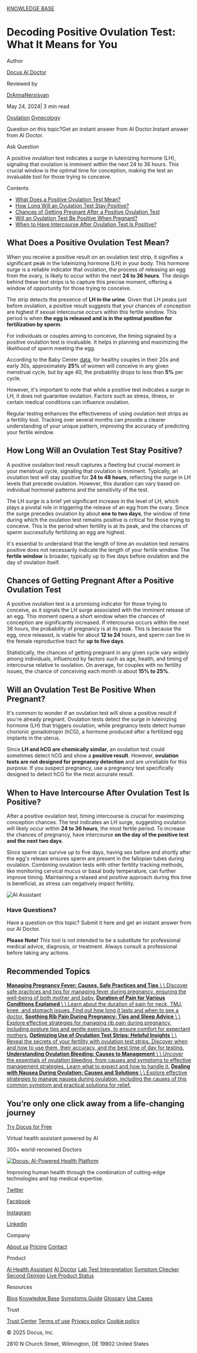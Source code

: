 [KNOWLEDGE BASE](https://docus.ai/knowledge-base)

# Decoding Positive Ovulation Test: What It Means for You

Author

[Docus AI Doctor](https://docus.ai/ai-doctor)

Reviewed by

[DrAnnaNersisyan](https://docus.ai/author/dr-anna-nersisyan)

May 24, 2024\| 3 min read

[Ovulation](https://docus.ai/tags/ovulation) [Gynecology](https://docus.ai/tags/gynecology)

Question on this topic?Get an instant answer from AI Doctor.Instant answer from AI Doctor.

Ask Question

A positive ovulation test indicates a surge in luteinizing hormone (LH), signaling that ovulation is imminent within the next 24 to 36 hours. This crucial window is the optimal time for conception, making the test an invaluable tool for those trying to conceive.

Contents

- [What Does a Positive Ovulation Test Mean?](https://docus.ai/knowledge-base/decoding-positive-ovulation-test#what-does-a-positive-ovulation-test-mean)
- [How Long Will an Ovulation Test Stay Positive?](https://docus.ai/knowledge-base/decoding-positive-ovulation-test#how-long-will-an-ovulation-test-stay-positive)
- [Chances of Getting Pregnant After a Positive Ovulation Test](https://docus.ai/knowledge-base/decoding-positive-ovulation-test#chances-of-getting-pregnant-after-a-positive-ovulation-test)
- [Will an Ovulation Test Be Positive When Pregnant?](https://docus.ai/knowledge-base/decoding-positive-ovulation-test#will-an-ovulation-test-be-positive-when-pregnant)
- [When to Have Intercourse After Ovulation Test Is Positive?](https://docus.ai/knowledge-base/decoding-positive-ovulation-test#when-to-have-intercourse-after-ovulation-test-is-positive)

## What Does a Positive Ovulation Test Mean?

When you receive a positive result on an ovulation test strip, it signifies a significant peak in the luteinizing hormone (LH) in your body. This hormone surge is a reliable indicator that ovulation, the process of releasing an egg from the ovary, is likely to occur within the next **24 to 36 hours**. The design behind these test strips is to capture this precise moment, offering a window of opportunity for those trying to conceive.

The strip detects the presence of **LH in the urine**. Given that LH peaks just before ovulation, a positive result suggests that your chances of conception are highest if sexual intercourse occurs within this fertile window. This period is when **the egg is released and is in the optimal position for fertilization by sperm**.

For individuals or couples aiming to conceive, the timing signaled by a positive ovulation test is invaluable. It helps in planning and maximizing the likelihood of sperm meeting the egg.

According to the Baby Center [data](https://www.babycenter.com/getting-pregnant/preparing-for-pregnancy/chart-the-effect-of-age-on-fertility_6155), for healthy couples in their 20s and early 30s, approximately **25%** of women will conceive in any given menstrual cycle, but by age 40, the probability drops to less than **5%** per cycle.

However, it's important to note that while a positive test indicates a surge in LH, it does not guarantee ovulation. Factors such as stress, illness, or certain medical conditions can influence ovulation.

Regular testing enhances the effectiveness of using ovulation test strips as a fertility tool. Tracking over several months can provide a clearer understanding of your unique pattern, improving the accuracy of predicting your fertile window.

## How Long Will an Ovulation Test Stay Positive?

A positive ovulation test result captures a fleeting but crucial moment in your menstrual cycle, signaling that ovulation is imminent. Typically, an ovulation test will stay positive for **24 to 48 hours**, reflecting the surge in LH levels that precede ovulation. However, this duration can vary based on individual hormonal patterns and the sensitivity of the test.

The LH surge is a brief yet significant increase in the level of LH, which plays a pivotal role in triggering the release of an egg from the ovary. Since the surge precedes ovulation by about **one to two days**, the window of time during which the ovulation test remains positive is critical for those trying to conceive. This is the period when fertility is at its peak, and the chances of sperm successfully fertilizing an egg are highest.

It's essential to understand that the length of time an ovulation test remains positive does not necessarily indicate the length of your fertile window. The **fertile window** is broader, typically up to five days before ovulation and the day of ovulation itself.

## Chances of Getting Pregnant After a Positive Ovulation Test

A positive ovulation test is a promising indicator for those trying to conceive, as it signals the LH surge associated with the imminent release of an egg. This moment opens a short window when the chances of conception are significantly increased. If intercourse occurs within the next 36 hours, the probability of pregnancy is at its peak. This is because the egg, once released, is viable for about **12 to 24** hours, and sperm can live in the female reproductive tract for **up to five days**.

Statistically, the chances of getting pregnant in any given cycle vary widely among individuals, influenced by factors such as age, health, and timing of intercourse relative to ovulation. On average, for couples with no fertility issues, the chance of conceiving each month is about **15% to 25%**.

## Will an Ovulation Test Be Positive When Pregnant?

It's common to wonder if an ovulation test will show a positive result if you're already pregnant. Ovulation tests detect the surge in luteinizing hormone (LH) that triggers ovulation, while pregnancy tests detect human chorionic gonadotropin (hCG), a hormone produced after a fertilized egg implants in the uterus.

Since **LH and hCG are chemically similar**, an ovulation test could sometimes detect hCG and show a **positive result**. However, **ovulation tests are not designed for pregnancy detection** and are unreliable for this purpose. If you suspect pregnancy, use a pregnancy test specifically designed to detect hCG for the most accurate result.

## When to Have Intercourse After Ovulation Test Is Positive?

After a positive ovulation test, timing intercourse is crucial for maximizing conception chances. The test indicates an LH surge, suggesting ovulation will likely occur within **24 to 36 hours**, the most fertile period. To increase the chances of pregnancy, have intercourse **on the day of the positive test and the next two days**.

Since sperm can survive up to five days, having sex before and shortly after the egg's release ensures sperm are present in the fallopian tubes during ovulation. Combining ovulation tests with other fertility tracking methods, like monitoring cervical mucus or basal body temperature, can further improve timing. Maintaining a relaxed and positive approach during this time is beneficial, as stress can negatively impact fertility.

![AI Assistant](https://docus.ai/images/small-assistant.png)

### Have Questions?

Have a question on this topic? Submit it here and get an instant answer from our AI Doctor.

**Please Note!** This tool is not intended to be a substitute for professional medical advice, diagnosis, or treatment. Always consult a professional before taking any actions.

## Recommended Topics

[**Managing Pregnancy Fever: Causes, Safe Practices and Tips** \\
\\
Discover safe practices and tips for managing fever during pregnancy, ensuring the well-being of both mother and baby.](https://docus.ai/knowledge-base/managing-pregnancy-fever) [**Duration of Pain for Various Conditions Explained** \\
\\
Learn about the duration of pain for neck, TMJ, knee, and stomach issues. Find out how long it lasts and when to see a doctor.](https://docus.ai/knowledge-base/duration-of-pain-for-various-conditions) [**Soothing Rib Pain During Pregnancy: Tips and Sleep Advice** \\
\\
Explore effective strategies for managing rib pain during pregnancy, including posture tips and gentle exercises, to ensure comfort for expectant mothers.](https://docus.ai/knowledge-base/rib-pain-during-pregnancy-tips-and-sleep-advice) [**Optimizing Use of Ovulation Test Strips: Helpful Insights** \\
\\
Reveal the secrets of your fertility with ovulation test strips. Discover when and how to use them, their accuracy, and the best time of day for testing.](https://docus.ai/knowledge-base/ovulation-test-strips) [**Understanding Ovulation Bleeding: Causes to Management** \\
\\
Uncover the essentials of ovulation bleeding, from causes and symptoms to effective management strategies. Learn what to expect and how to handle it.](https://docus.ai/knowledge-base/understanding-ovulation-bleeding) [**Dealing with Nausea During Ovulation: Causes and Solutions** \\
\\
Explore effective strategies to manage nausea during ovulation, including the causes of this common symptom and practical solutions for relief.](https://docus.ai/knowledge-base/nausea-during-ovulation)

## You’re only one click away from a life-changing journey

[Try Docus for Free](https://my.docus.ai/auth/signup)

Virtual health assistant powered by AI

350+ world-renowned Doctors

[![Docus: AI-Powered Health Platform](https://docus.ai/docus-dark-logo.svg)](https://docus.ai/)

Improving human health through the combination of cutting-edge technologies and top medical expertise.

[Twitter](https://twitter.com/docus_ai)

[Facebook](https://www.facebook.com/docusai)

[Instagram](https://www.instagram.com/docus.ai/)

[Linkedin](https://www.linkedin.com/company/docusai/)

Company

[About us](https://docus.ai/about-us) [Pricing](https://docus.ai/pricing) [Contact](https://docus.ai/contact)

Product

[AI Health Assistant](https://docus.ai/ai-health-assistant) [AI Doctor](https://docus.ai/ai-doctor) [Lab Test Interpretation](https://docus.ai/lab-test-interpretation) [Symptom Checker](https://docus.ai/symptom-checker) [Second Opinion](https://docus.ai/second-opinion) [Live Product Status](https://docus.statuspage.io/)

Resources

[Blog](https://docus.ai/blog) [Knowledge Base](https://docus.ai/knowledge-base) [Symptoms Guide](https://docus.ai/symptoms-guide) [Glossary](https://docus.ai/glossary) [Use Cases](https://docus.ai/use-cases)

Trust

[Trust Center](https://trust.docus.ai/) [Terms of use](https://docus.ai/terms-of-use) [Privacy policy](https://docus.ai/privacy-policy) [Cookie policy](https://docus.ai/cookie-policy)

© 2025 Docus, Inc.

2810 N Church Street, Wilmington, DE 19802 United States